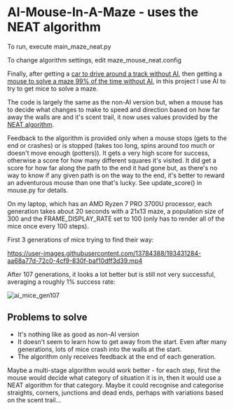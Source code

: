 # AI-Mouse-In-A-Maze - uses the NEAT algorithm

To run, execute main_maze_neat.py

To change algorithm settings, edit maze_mouse_neat.config

Finally, after getting a [car to drive around a track without AI](https://github.com/mikebarram/Not-AI-Car), then getting a [mouse to solve a maze 99% of the time without AI](https://github.com/mikebarram/Not-AI-Mouse-In-A-Maze), in this project I use AI to try to get mice to solve a maze.

The code is largely the same as the non-AI version but, when a mouse has to decide what changes to make to speed and direction based on how far away the walls are and it's scent trail, it now uses values provided by the [NEAT algorithm](https://neat-python.readthedocs.io/).

Feedback to the algorithm is provided only when a mouse stops (gets to the end or crashes) or is stopped (takes too long, spins around too much or doesn't move enough (potters)). It gets a very high score for success, otherwise a score for how many different squares it's visited. It did get a score for how far along the path to the end it had gone but, as there's no way to know if any given path is on the way to the end, it's better to reward an adventurous mouse than one that's lucky. See update_score() in mouse.py for details.

On my laptop, which has an AMD Ryzen 7 PRO 3700U processor, each generation takes about 20 seconds with a 21x13 maze, a population size of 300 and the FRAME_DISPLAY_RATE set to 100 (only has to render all of the mice once every 100 steps).

First 3 generations of mice trying to find their way:

https://user-images.githubusercontent.com/13784388/193431284-aa68a77d-72c0-4cf9-830f-baf10dff3d39.mp4

After 107 generations, it looks a lot better but is still not very successful, averaging a roughly 1% success rate:

![ai_mice_gen107](https://user-images.githubusercontent.com/13784388/193431552-e688ddef-d903-42ad-88b9-844d9c4506c7.png)

## Problems to solve
- It's nothing like as good as non-AI version
- It doesn't seem to learn how to get away from the start. Even after many generations, lots of mice crash into the walls at the start.
- The algorithm only receives feedback at the end of each generation.

Maybe a multi-stage algorithm would work better - for each step, first the mouse would decide what category of situation it is in, then it would use a NEAT algorithm for that category. Maybe it could recognise and categorise straights, corners, junctions and dead ends, perhaps with variations based on the scent trail...
